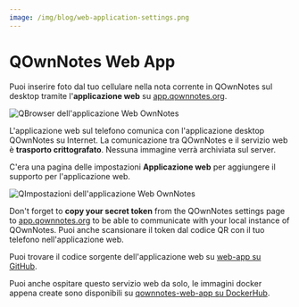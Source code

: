 ```yaml
---
image: /img/blog/web-application-settings.png
---
```


# QOwnNotes Web App

Puoi inserire foto dal tuo cellulare nella nota corrente in QOwnNotes sul desktop tramite l'**applicazione web** su [app.qownnotes.org](https://app.qownnotes.org/).

![QBrowser dell'applicazione Web OwnNotes](/img/blog/web-application-browser.png "Invia foto dal tuo cellulare a QOwnNotes sul desktop")

L'applicazione web sul telefono comunica con l'applicazione desktop QOwnNotes su Internet. La comunicazione tra QOwnNotes e il servizio web è **trasporto crittografato**. Nessuna immagine verrà archiviata sul server.

C'era una pagina delle impostazioni **Applicazione web** per aggiungere il supporto per l'applicazione web.

![QImpostazioni dell'applicazione Web OwnNotes](/img/blog/web-application-settings.png "Imposta la comunicazione con l'applicazione web")

Don't forget to **copy your secret token** from the QOwnNotes settings page to [app.qownnotes.org](https://app.qownnotes.org/) to be able to communicate with your local instance of QOwnNotes. Puoi anche scansionare il token dal codice QR con il tuo telefono nell'applicazione web.

Puoi trovare il codice sorgente dell'applicazione web su [web-app su GitHub](https://github.com/qownnotes/web-app).

Puoi anche ospitare questo servizio web da solo, le immagini docker appena create sono disponibili su [qownnotes-web-app su DockerHub](https://hub.docker.com/repository/docker/pbeke/qownnotes-web-app).
